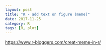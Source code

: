 ```yaml
---
layout: post
title: "R - add text on figure (meme)"
date: 2017-11-25
category: R
tags: [R, plot]
---
```


https://www.r-bloggers.com/creat-meme-in-r/

